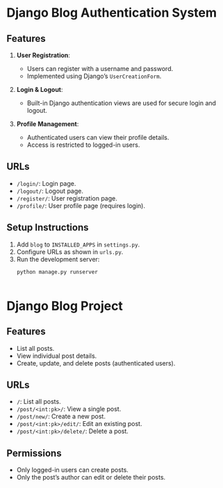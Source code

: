 # Django Blog Authentication System

## Features
1. **User Registration**:
   - Users can register with a username and password.
   - Implemented using Django’s `UserCreationForm`.

2. **Login & Logout**:
   - Built-in Django authentication views are used for secure login and logout.

3. **Profile Management**:
   - Authenticated users can view their profile details.
   - Access is restricted to logged-in users.

## URLs
- `/login/`: Login page.
- `/logout/`: Logout page.
- `/register/`: User registration page.
- `/profile/`: User profile page (requires login).

## Setup Instructions
1. Add `blog` to `INSTALLED_APPS` in `settings.py`.
2. Configure URLs as shown in `urls.py`.
3. Run the development server:
   ```bash
   python manage.py runserver



# Django Blog Project

## Features
- List all posts.
- View individual post details.
- Create, update, and delete posts (authenticated users).

## URLs
- `/`: List all posts.
- `/post/<int:pk>/`: View a single post.
- `/post/new/`: Create a new post.
- `/post/<int:pk>/edit/`: Edit an existing post.
- `/post/<int:pk>/delete/`: Delete a post.

## Permissions
- Only logged-in users can create posts.
- Only the post’s author can edit or delete their posts.
